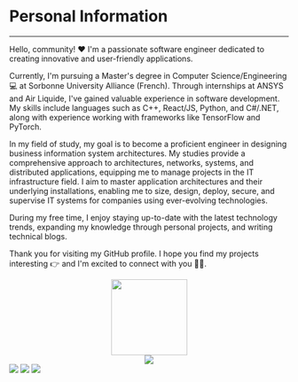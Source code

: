 # **Personal Information**

---

Hello, community! ❤️ I'm a passionate software engineer dedicated to creating innovative and user-friendly applications.

Currently, I'm pursuing a Master's degree in Computer Science/Engineering 💻 at Sorbonne University Alliance (French). Through internships at ANSYS and Air Liquide, I've gained valuable experience in software development. My skills include languages such as C++, React/JS, Python, and C#/.NET, along with experience working with frameworks like TensorFlow and PyTorch.

In my field of study, my goal is to become a proficient engineer in designing business information system architectures. My studies provide a comprehensive approach to architectures, networks, systems, and distributed applications, equipping me to manage projects in the IT infrastructure field. I aim to master application architectures and their underlying installations, enabling me to size, design, deploy, secure, and supervise IT systems for companies using ever-evolving technologies.

During my free time, I enjoy staying up-to-date with the latest technology trends, expanding my knowledge through personal projects, and writing technical blogs.

Thank you for visiting my GitHub profile. I hope you find my projects interesting 👉 and I'm excited to connect with you 👌🏻.



<div align="center"> <img height="137px" src="https://github-readme-stats.vercel.app/api?username=Appointat&show_icons=true&theme=tokyonight" /> </div>


<div align="center"> <img src="https://github-profile-trophy.vercel.app/?username=Appointat" /> </div>

<span> 
<img src="https://img.shields.io/badge/-HTML5-E34F26?style=flat-square&logo=html5&logoColor=white" /> 
<img src="https://img.shields.io/badge/-CSS3-1572B6?style=flat-square&logo=css3" /> 
<img src="https://img.shields.io/badge/-JavaScript-oringe?style=flat-square&logo=javascript" /> </span>
